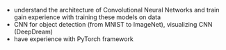 - understand the architecture of Convolutional Neural Networks and train gain experience with training these models on data
- CNN for object detection (from MNIST to ImageNet), visualizing CNN (DeepDream)
- have experience with PyTorch framework
